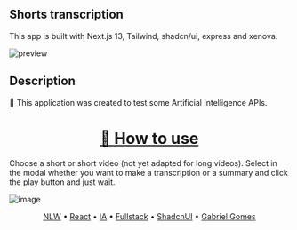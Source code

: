 ## Shorts transcription

This app is built with Next.js 13, Tailwind, shadcn/ui, express and xenova.

![preview](https://github.com/GgvGomes/nlw_AI_foundations/assets/80273727/6c07ff0b-a44f-4529-b5ef-d2e5b670537b)

## Description

🚀 This application was created to test some Artificial Intelligence APIs.

<h1 align="center">
    <a href="https://pt-br.reactjs.org/">🔗 How to use</a>
</h1>

Choose a short or short video (not yet adapted for long videos). 
Select in the modal whether you want to make a transcription or a summary and click the play button and just wait.

![image](https://github.com/GgvGomes/nlw_AI_foundations/assets/80273727/135fef46-72f0-4771-b4a4-d0eeae38bddd)

<p align="center">
 <a href="#objetivo">NLW</a> •
 <a href="#roadmap">React</a> • 
 <a href="#tecnologias">IA</a> • 
 <a href="#contribuicao">Fullstack</a> • 
 <a href="#licenc-a">ShadcnUI</a> • 
 <a href="#autor">Gabriel Gomes</a>
</p>
